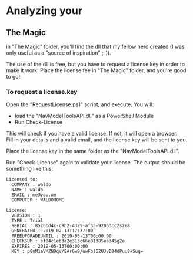 # Analyzing your 

## The Magic
in "The Magic" folder, you'll find the dll that my fellow nerd created (I was only useful as a "source of inspiration" ;-)).

The use of the dll is free, but you have to request a license key in order to make it work.  Place the license fee in "The Magic" folder, and you're good to go!

### To request a license.key
Open the "RequestLicense.ps1" script, and execute.  You will:
- load the "NavModelToolsAPI.dll" as a PowerShell Module
- Run Check-License

This will check if you have a valid license.  If not, it will open a browser.  
Fill in your details and a valid email, and the license key will be sent to you.

Place the license key in the same folder as the "NavModelToolsAPI.dll".

Run "Check-License" again to validate your license.  The output should be something like this:
```
Licensed to:
  COMPANY : waldo
  NAME : waldo
  EMAIL : me@you.we
  COMPUTER : WALDOHOME

License:
  VERSION : 1
  TYPE : Trial
  SERIAL : 852bbd4c-c9b2-4325-af35-92053cc2s2e8
  GENERATED : 2019-02-13T17:37:00
  FREEUPGRADEUNTIL : 2019-05-13T00:00:00
  CHECKSUM : ef04c1eb3a2e313c66e01385ea345g2e
  EXPIRES : 2019-05-13T00:00:00
  KEY : p8nM1aVMZN9qV/8ArGw9/uwFblG2UJvD84dPuu8+Sug=
```
